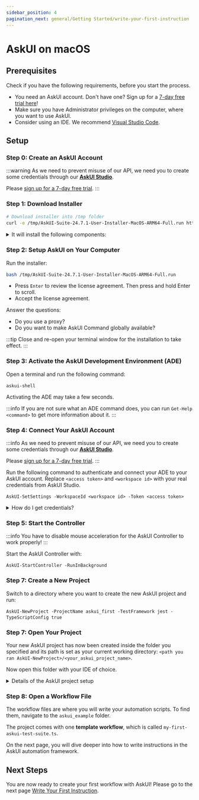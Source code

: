 ```yaml
---
sidebar_position: 4
pagination_next: general/Getting Started/write-your-first-instruction
---
```


# AskUI on macOS

## Prerequisites

Check if you have the following requirements, before you start the process.
- You need an AskUI account. Don't have one? Sign up for a [7-day free trial here](https://www.app.askui.com)!
- Make sure you have Administrator privileges on the computer, where you want to use AskUI.
- Consider using an IDE. We recommend [Visual Studio Code](https://code.visualstudio.com/).

## Setup

### Step 0: Create an AskUI Account

:::warning
As we need to prevent misuse of our API, we need you to create some credentials through our [__AskUI Studio__](https://app.askui.com/).

Please [sign up for a 7-day free trial](https://www.app.askui.com).
:::

### Step 1: Download Installer

```bash
# Download installer into /tmp folder
curl -o /tmp/AskUI-Suite-24.7.1-User-Installer-MacOS-ARM64-Full.run https://files.askui.com/releases/Installer/24.7.1/AskUI-Suite-24.7.1-User-Installer-MacOS-ARM64-Full.run
```

<details>
  <summary>
  It will install the following components:
  </summary>
    * [AskUI Controller](../../../suite/02-Components/AskUI-Controller.md)
    * [AskUI Development Environment (ADE)](../../../suite/02-Components/AskUI-Development-Environment.md)
    * AskUI Development Kit (SDK)
    * (optional) [AskUI Runner (Executing workflows from AskUI Studio)](../../../suite/02-Components/AskUI-Runner.md)
</details>

### Step 2: Setup AskUI on Your Computer
Run the installer:

```bash
bash /tmp/AskUI-Suite-24.7.1-User-Installer-MacOS-ARM64-Full.run
```

* Press `Enter` to review the license agreement. Then press and hold Enter to scroll.
* Accept the license agreement.

Answer the questions:
* Do you use a proxy?
* Do you want to make AskUI Command globally available?

:::tip
Close and re-open your terminal window for the installation to take effect.
:::

### Step 3: Activate the AskUI Development Environment (ADE)
Open a terminal and run the following command:

```shell
askui-shell
```

Activating the ADE may take a few seconds.

:::info
If you are not sure what an ADE command does, you can run `Get-Help <command>` to get more information about it.
:::

### Step 4: Connect Your AskUI Account

:::info
As we need to prevent misuse of our API, we need you to create some credentials through our [__AskUI Studio__](https://app.askui.com/).

Please [sign up for a 7-day free trial](https://www.app.askui.com).
:::

Run the following command to authenticate and connect your ADE to your AskUI account. Replace `<access token>` and `<workspace id>` with your real credentials from AskUI Studio.

```shell
AskUI-SetSettings -WorkspaceId <workspace id> -Token <access token>
```

<details>
  <summary>
  How do I get credentials?
  </summary>
  - **Access Token** You can create a new access token inside [__AskUI Studio__](https://app.askui.com/). Go to any Workspace and navigate to *Access Tokens* in the left sidebar.
  - **Workspace ID** Navigate to your workspace settings. You can find the workspace ID under *General* below the workspace name.

  Validate the settings with the following command: 

  ```shell
  AskUI-ShowSettings
  ```
</details>

### Step 5: Start the Controller

:::info
You have to disable mouse acceleration for the AskUI Controller to work properly!
:::

Start the AskUI Controller with:

```shell
AskUI-StartController -RunInBackground
```

### Step 7: Create a New Project
Switch to a directory where you want to create the new AskUI project and run:

```shell
AskUI-NewProject -ProjectName askui_first -TestFramework jest -TypeScriptConfig true
```

### Step 7: Open Your Project
Your new AskUI project has now been created inside the folder you specified and its path is set as your current working directory: `<path you ran AskUI-NewProject>/<your_askui_project_name>`.

Now open this folder with your IDE of choice.

<details>
  <summary>
  Details of the AskUI project setup
  </summary>
  If you are using Visual Studio Code, you can run the following command in the same command prompt:

  ```shell
  code .
  ```
  On the left, in your file explorer, you should see the files that make up your AskUI project.
  1. `.askui\Settings` - Global Project Settings
  2. `allure-results` - AskUI reporter files will be generated here
  3. `askui_example` - Workflow Files  
      a. `helpers` - Helper functions for your project  
      b. `jest.config.ts` - Jest Automation Framework Settings  
      c. `my-first-askui-test-suite.ts` - An example workflow file
  4. `node_modules` - Packages needed to make AskUI work
  5. `report` - Annotations will be generated here

  ![AskUI Project Visual Studio Code](Visual_Studio_Code.png)
</details>

### Step 8: Open a Workflow File
The workflow files are where you will write your automation scripts.
To find them, navigate to the `askui_example` folder.

The project comes with one **template workflow**, which is called `my-first-askui-test-suite.ts`.

On the next page, you will dive deeper into how to write instructions in the AskUI automation framework.

## Next Steps

You are now ready to create your first workflow with AskUI! Please go to the next page [Write Your First Instruction](../write-your-first-instruction.md).
